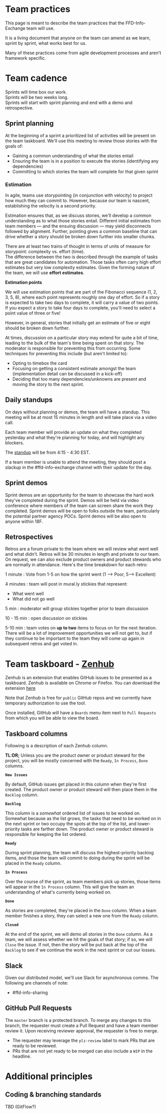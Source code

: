 # Team practices

This page is meant to describe the team practices that the FFD-Info-Exchange team will use.

It is a living document that anyone on the team can amend as we learn, sprint by sprint, what works best for us.

Many of these practices come from agile development processes and aren't framework specific. 

# Team cadence
Sprints will time box our work.  
Sprints will be two weeks long.  
Sprints will start with sprint planning and end with a demo and retrospective.

## Sprint planning
At the beginning of a sprint a prioritized list of activities will be present on the team taskboard.
We'll use this meeting to review those stories with the goals of:
* Gaining a common understanding of what the stories entail
* Ensuring the team is in a position to execute the stories (identifying any dependencies)
* Committing to which stories the team will complete for that given sprint

### Estimation
In agile, teams use storypointing (in conjunction with velocity) to project how much they can commit to. However, because our team is nascent, establishing the velocity is a second priority.

Estimation ensures that, as we discuss stories, we'll develop a common understanding as to what those stories entail. Different initial estimates from team members — and the ensuing discussion — may yield disconnects followed by alignment. Further, pointing gives a common baseline that can drive whether a story should be broken down further into smaller chunks.

There are at least two trains of thought in terms of units of measure for storypoint: complexity vs. effort (time).  
The difference between the two is described through the example of tasks that are great candidates for automation. Those tasks often carry high effort estimates but very low complexity estimates.
Given the forming nature of the team, we will use **effort estimates**.

**Estimation points**

We will use estimation points that are part of the Fibonacci sequence (1, 2, 3, 5, 8), where each point represents roughly one day of effort. So if a story is expected to take two days to complete, it will carry a value of two points. If you expect a story to take four days to complete, you'll need to select a point value of three or five! 

However, in general, stories that initially get an estimate of five or eight should be broken down further.

At times, discussion on a particular story may extend for quite a bit of time, leading to the bulk of the team's time being spent on that story.
The moderator is responsible for preventing this from occurring. Some techniques for preventing this include (but aren't limited to):
- Opting to timebox the card
- Focusing on getting a consistent estimate amongst the team (implementation detail can be discussed in a kick-off)
- Deciding that too many dependencies/unknowns are present and moving the story to the next sprint.

## Daily standups
On days without planning or demos, the team will have a standup. This meeting will be at most 15 minutes in length and will take place via a video call.

Each team member will provide an update on what they completed yesterday and what they're planning for today, and will highlight any blockers.

The [standup](https://plus.google.com/hangouts/_/gsa.gov/ffd-std-up?hceid=bWljaGFlbC5hbnRpcG9ydGFAZ3NhLmdvdg.mk72f0850gioa6fdptq21firk8&authuser=0) will be from 4:15 - 4:30 EST.

If a team member is unable to attend the meeting, they should post a slackup in the #ffd-info-exchange channel with their update for the day.

## Sprint demos
Sprint demos are an opportunity for the team to showcase the hard work they've completed during the sprint.
Demos will be held via video conference where members of the team can screen share the work they completed.
Sprint demos will be open to folks outside the team, particularly the potential partner agency POCs. Sprint demos will be also open to anyone within 18F.

## Retrospectives
Retros are a forum private to the team where we will review what went well and what didn't.
Retros will be 30 minutes in length and private to our team. On request, we can also exclude product owners and product stewards who are normally in attendance.
Here's the time breakdown for each retro:

1 minute : Vote from 1-5 on how the sprint went (1 --> Poor, 5--> Excellent)

4 minutes : team will post in mural.ly stickies that represent:
- What went well
- What did not go well

5 min : moderator will group stickies together prior to team discussion

10 - 15 min : open discussion on stickies

5-10 min : team votes on **up to two** items to focus on for the next iteration.  There will be a lot of improvement opportunities we will not get to, but if they continue to be important to the team they will come up again in subsequent retros and get voted in.

# Team taskboard - [Zenhub](https://github.com/18F/ffd-info-exchange/projects#boards?repos=69997339)
Zenhub is an extension that enables GitHub issues to be presented as a taskboard. Zenhub is available on Chrome or Firefox. You can download the extension [here](https://www.zenhub.com)

Note that Zenhub is free for `public` GitHub repos and we currently have temporary authorization to use the tool.

Once installed, GitHub will have a `Boards` menu item next to `Pull Requests` from which you will be able to view the board.

## Taskboard columns

Following is a description of each Zenhub column.

**TL:DR;** Unless you are the product owner or product steward for the project, you will be mostly concerned with the `Ready`, `In Process`, `Done` columns. 

**`New Issues`**

By default, GitHub issues get placed in this column when they're first created. The product owner or product steward will then place them in the `Backlog` column.

**`Backlog`**

This column is a _somewhat_ ordered list of issues to be worked on. Somewhat because as the list grows, the tasks that need to be worked on in the next sprint or two occupy the spots at the top of the list, and lower-priority tasks are farther down. The product owner or product steward is responsible for keeping the list ordered.

**`Ready`**

During sprint planning, the team will discuss the highest-priority backlog items, and those the team will commit to doing during the sprint will be placed in the `Ready` column.

**`In Process`**

Over the course of the sprint, as team members pick up stories, those items will appear in the `In Process` column. This will give the team an understanding of what's currently being worked on.

**`Done`**

As stories are completed, they're placed in the `Done` column. When a team member finishes a story, they can select a new one from the `Ready` column.

**`Closed`**

At the end of the sprint, we will demo all stories in the `Done` column.  As a team, we will assess whether we hit the goals of that story; if so, we will `Close` the issue.  If not, then the story will be put back at the top of the `Backlog` to see if we continue the work in the next sprint or cut our losses.

## Slack
Given our distributed model, we'll use Slack for asynchronous comms. The following are channels of note:
- #ffd-info-sharing

## GitHub Pull Requests
The `master` branch is a protected branch.  To merge any changes to this branch, the requester must create a Pull Request and have a team member review it.  Upon receiving reviewer approval, the requester is free to merge.
- The requester may leverage the `plz-review` label to mark PRs that are ready to be reviewed.
- PRs that are not yet ready to be merged can also include a `WIP` in the headline.

# Additional principles

## Coding & branching standards
TBD (GitFlow?)
